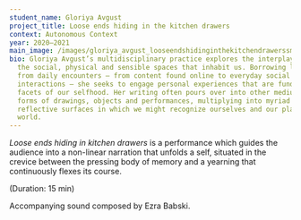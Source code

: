 ```yaml
---
student_name: Gloriya Avgust
project_title: Loose ends hiding in the kitchen drawers
context: Autonomous Context
year: 2020—2021
main_image: /images/gloriya_avgust_looseendshidinginthekitchendrawerssmallsmallsmall.jpg
bio: Gloriya Avgust’s multidisciplinary practice explores the interplay between
  the social, physical and sensible spaces that inhabit us. Borrowing language
  from daily encounters – from content found online to everyday social
  interactions – she seeks to engage personal experiences that are fundamental
  facets of our selfhood. Her writing often pours over into other mediums in the
  forms of drawings, objects and performances, multiplying into myriad
  reflective surfaces in which we might recognize ourselves and our place in the
  world.
---
```

*Loose ends hiding in kitchen drawers* is a performance which guides the audience into a non-linear narration that unfolds a self, situated in the crevice between the pressing body of memory and a yearning that continuously flexes its course.       



(Duration: 15 min) 

Accompanying sound composed by Ezra Babski.